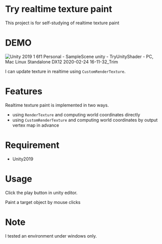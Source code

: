 # Try realtime texture paint

This project is for self-studying of realtime texture paint

# DEMO

![Unity 2019 1 6f1 Personal - SampleScene unity - TryUnityShader - PC, Mac   Linux Standalone _DX12_ 2020-02-24 16-11-32_Trim](https://user-images.githubusercontent.com/29055086/75148350-c30ba600-5742-11ea-9a07-5a55414e9e3b.gif)

I can update texture in realtime using `CustomRenderTexture`.

# Features

Realtime texture paint is implemented in two ways.

- using `RenderTexture` and computing world coordinates directly
- using `CustomRenderTexture` and computing world coordinates by output vertex map in advance

# Requirement

- Unity2019

# Usage

Click the play button in unity editor.

Paint a target object by mouse clicks

# Note

I tested an environment under windows only.
